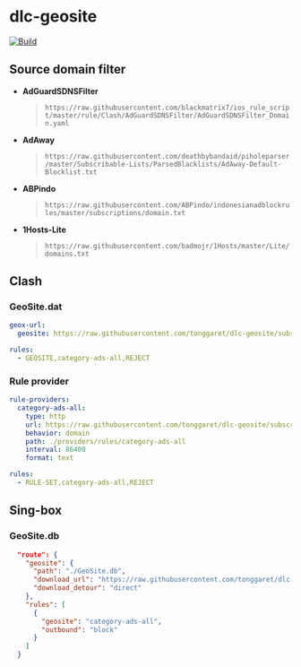 # dlc-geosite

[![Build](https://github.com/tonggaret/dlc-geosite/actions/workflows/build.yml/badge.svg)](https://github.com/tonggaret/dlc-geosite/actions/workflows/build.yml)

## Source domain filter

 - **AdGuardSDNSFilter**
   > `https://raw.githubusercontent.com/blackmatrix7/ios_rule_script/master/rule/Clash/AdGuardSDNSFilter/AdGuardSDNSFilter_Domain.yaml`
 - **AdAway**
   > `https://raw.githubusercontent.com/deathbybandaid/piholeparser/master/Subscribable-Lists/ParsedBlacklists/AdAway-Default-Blocklist.txt`
 - **ABPindo**
   > `https://raw.githubusercontent.com/ABPindo/indonesianadblockrules/master/subscriptions/domain.txt`
 - **1Hosts-Lite**
   > `https://raw.githubusercontent.com/badmojr/1Hosts/master/Lite/domains.txt`


## Clash

### GeoSite.dat

```yaml
geox-url:
  geosite: https://raw.githubusercontent.com/tonggaret/dlc-geosite/subscribe/GeoSite.dat/GeoSite.dat

rules:
  - GEOSITE,category-ads-all,REJECT
```

### Rule provider

```yaml
rule-providers:
  category-ads-all:
    type: http
    url: https://raw.githubusercontent.com/tonggaret/dlc-geosite/subscribe/category-ads-all/category-ads-all
    behavior: domain
    path: ./providers/rules/category-ads-all
    interval: 86400
    format: text

rules:
  - RULE-SET,category-ads-all,REJECT
```

## Sing-box

### GeoSite.db

```json
  "route": {
    "geosite": {
      "path": "./GeoSite.db",
      "download_url": "https://raw.githubusercontent.com/tonggaret/dlc-geosite/subscribe/GeoSite.db/GeoSite.db",
      "download_detour": "direct"
    },
    "rules": [
      {
        "geosite": "category-ads-all",
        "outbound": "block"
      }
    ]
  }
```
